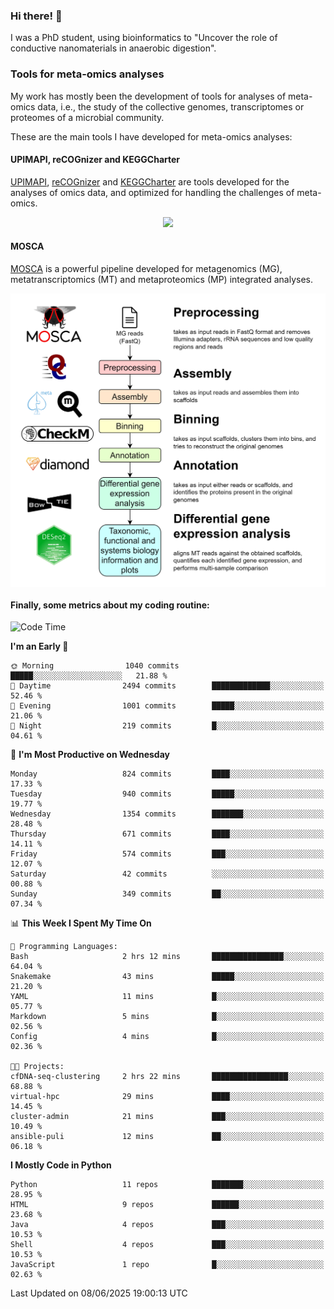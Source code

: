 ### Hi there! 👋

I was a PhD student, using bioinformatics to "Uncover the role of conductive nanomaterials in anaerobic digestion".

### Tools for meta-omics analyses

My work has mostly been the development of tools for analyses of meta-omics data, i.e., the study of the collective genomes, transcriptomes or proteomes of a microbial community.

These are the main tools I have developed for meta-omics analyses:

#### UPIMAPI, reCOGnizer and KEGGCharter

[UPIMAPI](https://github.com/iquasere/UPIMAPI), [reCOGnizer](https://github.com/iquasere/reCOGnizer) and [KEGGCharter](https://github.com/iquasere/KEGGCharter) are tools developed for the analyses of omics data, and optimized for handling the challenges of meta-omics.

<p align="center">
    <img src="assets/annotation_paper.png">
</p>

#### MOSCA

[MOSCA](https://github.com/iquasere/MOSCA) is a powerful pipeline developed for metagenomics (MG), metatranscriptomics (MT) and metaproteomics (MP) integrated analyses.

<p align="center">
    <img src="assets/mosca_workflow.png" align="center" width="700">
</p>


#### Finally, some metrics about my coding routine:

<!--START_SECTION:waka-->
![Code Time](http://img.shields.io/badge/Code%20Time-953%20hrs%2014%20mins-blue)

**I'm an Early 🐤** 

```text
🌞 Morning                1040 commits        █████░░░░░░░░░░░░░░░░░░░░   21.88 % 
🌆 Daytime                2494 commits        █████████████░░░░░░░░░░░░   52.46 % 
🌃 Evening                1001 commits        █████░░░░░░░░░░░░░░░░░░░░   21.06 % 
🌙 Night                  219 commits         █░░░░░░░░░░░░░░░░░░░░░░░░   04.61 % 
```
📅 **I'm Most Productive on Wednesday** 

```text
Monday                   824 commits         ████░░░░░░░░░░░░░░░░░░░░░   17.33 % 
Tuesday                  940 commits         █████░░░░░░░░░░░░░░░░░░░░   19.77 % 
Wednesday                1354 commits        ███████░░░░░░░░░░░░░░░░░░   28.48 % 
Thursday                 671 commits         ████░░░░░░░░░░░░░░░░░░░░░   14.11 % 
Friday                   574 commits         ███░░░░░░░░░░░░░░░░░░░░░░   12.07 % 
Saturday                 42 commits          ░░░░░░░░░░░░░░░░░░░░░░░░░   00.88 % 
Sunday                   349 commits         ██░░░░░░░░░░░░░░░░░░░░░░░   07.34 % 
```


📊 **This Week I Spent My Time On** 

```text
💬 Programming Languages: 
Bash                     2 hrs 12 mins       ████████████████░░░░░░░░░   64.04 % 
Snakemake                43 mins             █████░░░░░░░░░░░░░░░░░░░░   21.20 % 
YAML                     11 mins             █░░░░░░░░░░░░░░░░░░░░░░░░   05.77 % 
Markdown                 5 mins              █░░░░░░░░░░░░░░░░░░░░░░░░   02.56 % 
Config                   4 mins              █░░░░░░░░░░░░░░░░░░░░░░░░   02.36 % 

🐱‍💻 Projects: 
cfDNA-seq-clustering     2 hrs 22 mins       █████████████████░░░░░░░░   68.88 % 
virtual-hpc              29 mins             ████░░░░░░░░░░░░░░░░░░░░░   14.45 % 
cluster-admin            21 mins             ███░░░░░░░░░░░░░░░░░░░░░░   10.49 % 
ansible-puli             12 mins             ██░░░░░░░░░░░░░░░░░░░░░░░   06.18 % 
```

**I Mostly Code in Python** 

```text
Python                   11 repos            ███████░░░░░░░░░░░░░░░░░░   28.95 % 
HTML                     9 repos             ██████░░░░░░░░░░░░░░░░░░░   23.68 % 
Java                     4 repos             ███░░░░░░░░░░░░░░░░░░░░░░   10.53 % 
Shell                    4 repos             ███░░░░░░░░░░░░░░░░░░░░░░   10.53 % 
JavaScript               1 repo              █░░░░░░░░░░░░░░░░░░░░░░░░   02.63 % 
```




 Last Updated on 08/06/2025 19:00:13 UTC
<!--END_SECTION:waka-->
